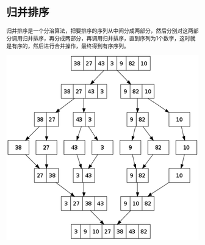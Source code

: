 # 归并排序
归并排序是一个分治算法，把要排序的序列从中间分成两部分，然后分别对这两部分调用归并排序，再分成两部分，再调用归并排序，直到序列为1个数字，这时就是有序的，然后进行合并操作，最终得到有序序列。

![MergeSort](./MergeSort.png)

